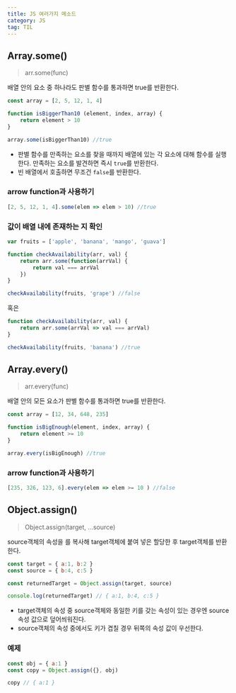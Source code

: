 ```yaml
---
title: JS 여러가지 메소드
category: JS
tag: TIL
---
```


## Array.some()

> arr.some(func) 

배열 안의 요소 중 하나라도 판별 함수를 통과하면 true를 반환한다.

```js
const array = [2, 5, 12, 1, 4]

function isBiggerThan10 (element, index, array) {
    return element > 10
}

array.some(isBiggerThan10) //true
```

- 판별 함수를 만족하는 요소를 찾을 때까지 배열에 있는 각 요소에 대해 함수를 실행한다. 만족하는 요소를 발견하면 즉시 `true`를 반환한다.
- 빈 배열에서 호출하면 무조건 `false`를 반환한다.

### arrow function과 사용하기

```js
[2, 5, 12, 1, 4].some(elem => elem > 10) //true
```

### 값이 배열 내에 존재하는 지 확인

```js
var fruits = ['apple', 'banana', 'mango', 'guava']

function checkAvailability(arr, val) {
    return arr.some(function(arrVal) {
        return val === arrVal
    })
}

checkAvailability(fruits, 'grape') //false
```
혹은

```js
function checkAvailability(arr, val) {
    return arr.some(arrVal => val === arrVal)
}

checkAvailability(fruits, 'banana') //true
```
## Array.every()

> arr.every(func)

배열 안의 모든 요소가 판별 함수를 통과하면 true를 반환한다.

```js
const array = [12, 34, 648, 235]

function isBigEnough(element, index, array) {
    return element >= 10
}

array.every(isBigEnough) //true
```

### arrow function과 사용하기

```js
[235, 326, 123, 6].every(elem => elem >= 10 ) //false
```

## Object.assign()

> Object.assign(target, ...source)

source객체의 속성을 를 복사해 target객체에 붙여 넣은 할당한 후 target객체를 반환한다.
```js
const target = { a:1, b:2 }
const source = { b:4, c:5 }

const returnedTarget = Object.assign(target, source)

console.log(returnedTarget) // { a:1, b:4, c:5 }
```

- target객체의 속성 중 source객체와 동일한 키를 갖는 속성이 있는 경우엔 source속성 값으로 덮어씌워진다.
- source객체의 속성 중에서도 키가 겹칠 경우 뒤쪽의 속성 값이 우선한다.

### 예제

```js
const obj = { a:1 }
const copy = Object.assign({}, obj)

copy // { a:1 }
```


